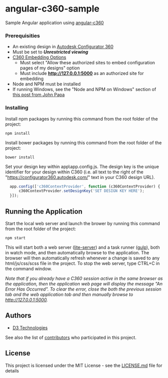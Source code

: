 # angular-c360-sample

Sample Angular application using [angular-c360](https://github.com/D3Automation/angular-c360)

### Prerequisities

* An existing design in [Autodesk Configurator 360](https://configurator360.autodesk.com/Design)
 * Must be set to **_Unrestricted viewing_**
 * [C360 Embedding Options](https://configurator360.autodesk.com/Dashboard/Options/Embedding)
   * Must select "Allow these authorized sites to embed configuration pages of my designs" option
   * Must include **http://127.0.0.1:5000** as an authorized site for embedding
* Node and NPM must be installed
 * If running Windows, see the "Node and NPM on Windows" section of [this post from John Papa](http://www.johnpapa.net/get-up-and-running-with-node-and-visual-studio/)

### Installing

Install npm packages by running this command from the root folder of the project:
  ```
  npm install
  ```

Install bower packages by running this command from the root folder of the project:
  ```
  bower install
  ```

Set your design key within app\app.config.js.  The design key is the unique identifier for your design within C360 (i.e. all text to the right of the "https://configurator360.autodesk.com/" text in your C360 design URL).
  ```javascript
    app.config(['c360ContextProvider', function (c360ContextProvider) {
        c360ContextProvider.setDesignKey('SET DESIGN KEY HERE');
    }]);
  ```

## Running the Application
Start the local web server and launch the brower by running this command from the root folder of the project:

  ```
  npm start
  ```
This will start both a web server ([lite-server](https://github.com/johnpapa/lite-server)) and a task runner ([gulp](http://gulpjs.com/)), both in watch mode, and then automatically browse to the application.  The browser will then automatically refresh whenever a change is saved to any html/js/css/scss file in the project.  To stop the web server, type CTRL+C in the command window.

*Note that if you already have a C360 session active in the same browser as the application, then the application web page will display the message "An Error Has Occurred". To clear the error, close the both the previous session tab and the web application tab and then manually browse to http://127.0.0.1:5000.*

## Authors

* [D3 Technologies](http://www.d3tech.net/)

See also the list of [contributors](https://github.com/D3Automation/angular-c360-sample/contributors) who participated in this project.

## License

This project is licensed under the MIT License - see the [LICENSE.md](LICENSE.md) file for details
